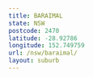 ```yaml
---
title: BARAIMAL
state: NSW
postcode: 2470
latitude: -28.92786
longitude: 152.749759
url: /nsw/baraimal/
layout: suburb
---
```

